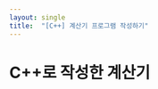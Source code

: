 ```yaml
---
layout: single
title:  "[C++] 계산기 프로그램 작성하기"
---
```


# C++로 작성한 계산기
<script src="https://gist.github.com/ay-eonii/9c77412eef2a50f73322b99d6d88b663.js"></script>
